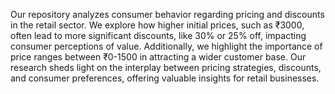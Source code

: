 Our repository analyzes consumer behavior regarding pricing and discounts in the retail sector. 
We explore how higher initial prices, such as ₹3000, often lead to more significant discounts, like 30% or 25% off, 
impacting consumer perceptions of value. Additionally, we highlight the importance of price ranges between ₹0-1500 in attracting a wider customer base. 
Our research sheds light on the interplay between pricing strategies, discounts, and consumer preferences, offering valuable insights for retail businesses.
